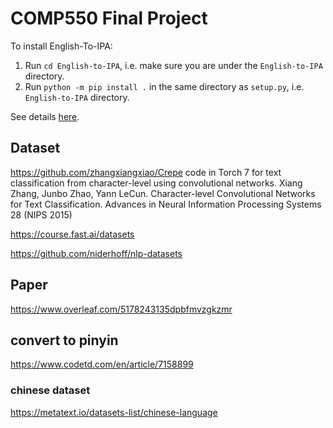 # COMP550 Final Project

To install English-To-IPA:  
1. Run `cd English-to-IPA`, i.e. make sure you are under the `English-to-IPA` directory.
2. Run `python -m pip install .` in the same directory as `setup.py`, i.e. `English-to-IPA` directory.  

See details [here](https://github.com/mphilli/English-to-IPA).

## Dataset
https://github.com/zhangxiangxiao/Crepe
code in Torch 7 for text classification from character-level using convolutional networks. 
Xiang Zhang, Junbo Zhao, Yann LeCun. Character-level Convolutional Networks for Text Classification. Advances in Neural Information Processing Systems 28 (NIPS 2015) 

https://course.fast.ai/datasets

https://github.com/niderhoff/nlp-datasets

## Paper
https://www.overleaf.com/5178243135dpbfmvzgkzmr


## convert to pinyin
https://www.codetd.com/en/article/7158899
### chinese dataset
https://metatext.io/datasets-list/chinese-language
